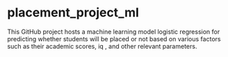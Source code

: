 # placement_project_ml
This GitHub project hosts a machine learning model logistic regression for predicting whether students will be placed or not based on various factors such as their academic scores, iq , and other relevant parameters.
